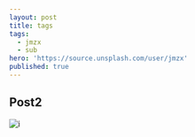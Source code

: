 ```yaml
---
layout: post
title: tags
tags:
  - jmzx
  - sub
hero: 'https://source.unsplash.com/user/jmzx'
published: true
---
```

## Post2

![i](https://xjmzx.github.io/uploads/screenshot_desktop_dark.jpg)
